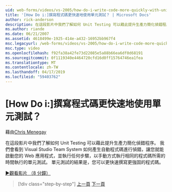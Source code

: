```yaml
---
uid: web-forms/videos/vs-2005/how-do-i-write-code-more-quickly-with-unit-tests
title: '[How Do i:]撰寫程式碼更快速地使用單元測試？ | Microsoft Docs'
author: rick-anderson
description: 在這段影片中我們了解如何 Unit Testing 可以藉此提升生產力簡化偵錯程序。 我們會看到 Visual Studio Team System 如何產生 U...
ms.author: riande
ms.date: 06/21/2007
ms.assetid: 4618499e-1925-414e-a432-16952bb967f4
msc.legacyurl: /web-forms/videos/vs-2005/how-do-i-write-code-more-quickly-with-unit-tests
msc.type: video
ms.openlocfilehash: f92fa38a42fe73d22085e5a88b66ea6df0d68191
ms.sourcegitcommit: 0f1119340e4464720cfd16d0ff15764746ea1fea
ms.translationtype: MT
ms.contentlocale: zh-TW
ms.lasthandoff: 04/17/2019
ms.locfileid: "59403762"
---
```

# <a name="how-do-i-write-code-more-quickly-with-unit-tests"></a>[How Do i:]撰寫程式碼更快速地使用單元測試？

藉由[Chris Menegay](https://twitter.com/CMenegay)

在這段影片中我們了解如何 Unit Testing 可以藉此提升生產力簡化偵錯程序。 我們會看到 Visual Studio Team System 如何產生自動程式碼進行偵錯，讓您就能啟動您的 Web 應用程式，並執行任何步驟，以手動方式執行相同的程式碼所需的時間執行的單元測試。 單元測試的結果是，您可以更快速撰寫更強固的程式碼。

[&#9654;觀看影片 （8 分鐘）](https://channel9.msdn.com/Blogs/ASP-NET-Site-Videos/how-do-i-write-code-more-quickly-with-unit-tests)

> [!div class="step-by-step"]
> [上一頁](how-do-i-create-my-own-bug-work-item.md)
> [下一頁](how-do-i-practice-test-driven-development.md)
